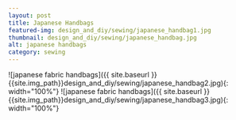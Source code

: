```yaml
---
layout: post
title: Japanese Handbags
featured-img: design_and_diy/sewing/japanese_handbag1.jpg
thumbnail: design_and_diy/sewing/japanese_handbag.jpg
alt: japanese handbags
category: sewing
---
```


![japanese fabric handbags]({{ site.baseurl }}{{site.img_path}}design_and_diy/sewing/japanese_handbag2.jpg){: width="100%"}
![japanese fabric handbags]({{ site.baseurl }}{{site.img_path}}design_and_diy/sewing/japanese_handbag3.jpg){: width="100%"}
